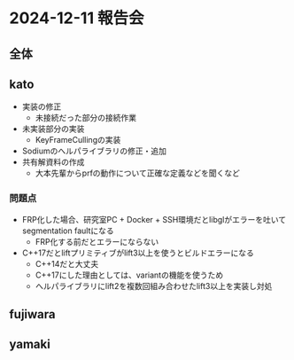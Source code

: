# 2024-12-11 報告会

## 全体

## kato

- 実装の修正
  - 未接続だった部分の接続作業
- 未実装部分の実装
  - KeyFrameCullingの実装
- Sodiumのへルパライブラリの修正・追加
- 共有解資料の作成
  - 大本先輩からprfの動作について正確な定義などを聞くなど

### 問題点

- FRP化した場合、研究室PC + Docker + SSH環境だとlibglがエラーを吐いてsegmentation faultになる
  - FRP化する前だとエラーにならない
- C++17だとliftプリミティブがlift3以上を使うとビルドエラーになる
  - C++14だと大丈夫
  - C++17にした理由としては、variantの機能を使うため
  - へルパライブラリにlift2を複数回組み合わせたlift3以上を実装し対処

## fujiwara

## yamaki
